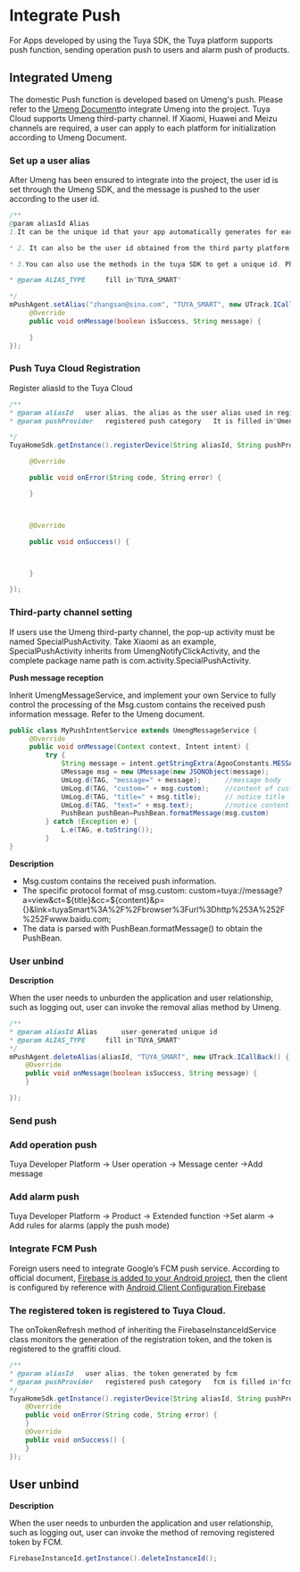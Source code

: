 # Integrate Push

For Apps developed by using the Tuya SDK, the Tuya platform supports push function, sending operation push to users and alarm push of products.

## Integrated Umeng

The domestic Push function is developed based on Umeng's push. Please refer to the [Umeng Document](https://developer.umeng.com/docs/66632/detail/66744)to integrate Umeng into the project. Tuya Cloud supports Umeng third-party channel. If Xiaomi, Huawei and Meizu channels are required, a user can apply to each platform for initialization according to Umeng Document.

### Set up a user alias

After Umeng has been ensured to integrate into the project, the user id is set through the Umeng SDK, and the message is pushed to the user according to the user id.

```java
/**
@param aliasId Alias		
1.It can be the unique id that your app automatically generates for each user.

* 2. It can also be the user id obtained from the third party platform when the user logs in with a third-party platform. Refer to the Umeng Document for details.

* 3.You can also use the methods in the tuya SDK to get a unique id. PhoneUtil.getDeviceID(context),PhoneUtilis located in com.tuya.smart.android.common.utils.

* @param ALIAS_TYPE		fill in"TUYA_SMART"

*/
mPushAgent.setAlias("zhangsan@sina.com", "TUYA_SMART", new UTrack.ICallBack() {
     @Override
     public void onMessage(boolean isSuccess, String message) {

     }
});
```
### Push Tuya Cloud Registration

Register aliasId to the Tuya Cloud
```java
/**
* @param aliasId   user alias, the alias as the user alias used in registering Umeng in Step 2
* @param pushProvider   registered push category   It is filled in"Umeng”

*/
TuyaHomeSdk.getInstance().registerDevice(String aliasId, String pushProvider, new IResultCallback() {

     @Override

     public void onError(String code, String error) {

     }



     @Override

     public void onSuccess() {



     }

});
```

### Third-party channel setting

If users use the Umeng third-party channel, the pop-up activity must be named SpecialPushActivity.   Take Xiaomi as an example, SpecialPushActivity inherits from UmengNotifyClickActivity, and the complete package name path is com.activity.SpecialPushActivity.

**Push message reception**

Inherit UmengMessageService, and implement your own Service to fully control the processing of the Msg.custom contains the received push information message. Refer to the Umeng document.
```java
public class MyPushIntentService extends UmengMessageService {
     @Override
     public void onMessage(Context context, Intent intent) {
         try {
             String message = intent.getStringExtra(AgooConstants.MESSAGE_BODY);
             UMessage msg = new UMessage(new JSONObject(message);
             UmLog.d(TAG, "message=" + message);      //message body
             UmLog.d(TAG, "custom=" + msg.custom);    //content of custom message 
             UmLog.d(TAG, "title=" + msg.title);      // notice title
             UmLog.d(TAG, "text=" + msg.text);        //notice content
	         PushBean pushBean=PushBean.formatMessage(msg.custom)
         } catch (Exception e) {
             L.e(TAG, e.toString());
         }
}
```
**Description**

- Msg.custom contains the received push information.
- The specific protocol format of msg.custom: custom=tuya://message?a=view&ct=${title}&cc=${content}&p={}&link=tuyaSmart%3A%2F%2Fbrowser%3Furl%3Dhttp%253A%252F%252Fwww.baidu.com;
- The data is parsed with PushBean.formatMessage() to obtain the PushBean.

### User unbind

**Description**

When the user needs to unburden the application and user relationship, such as logging out, user can invoke the removal alias method by Umeng.
```java
/**
* @param aliasId Alias		user-generated unique id
* @param ALIAS_TYPE		fill in"TUYA_SMART"
*/
mPushAgent.deleteAlias(aliasId, "TUYA_SMART", new UTrack.ICallBack() {
    @Override
    public void onMessage(boolean isSuccess, String message) {
    }

});
```
### Send push

### Add operation push

Tuya Developer Platform -> User operation -> Message center ->Add message

### Add alarm push

Tuya Developer Platform -> Product -> Extended function ->Set alarm -> Add rules for alarms (apply the push mode)

### Integrate FCM Push

Foreign users need to integrate Google’s FCM push service. According to official document,  [Firebase is added to your Android project](https://firebase.google.com/docs/android/setup?hl=zh-cn), then the client is configured by reference with  [Android Client Configuration Firebase](https://firebase.google.com/docs/cloud-messaging/android/client?hl=zh-cn)

### The registered token is registered to Tuya Cloud.

The onTokenRefresh method of inheriting the FirebaseInstanceIdService class monitors the generation of the registration token, and the token is registered to the graffiti cloud.
```java
/**
* @param aliasId   user alias, the token generated by fcm
* @param pushProvider   registered push category   fcm is filled in"fcm”
*/
TuyaHomeSdk.getInstance().registerDevice(String aliasId, String pushProvider, new IResultCallback() {
    @Override
    public void onError(String code, String error) {
    }
    @Override
    public void onSuccess() {
    }
});
```
## User unbind

**Description**

When the user needs to unburden the application and user relationship, such as logging out, user can invoke the method of removing registered token by FCM.
 ```java
FirebaseInstanceId.getInstance().deleteInstanceId();
 ```